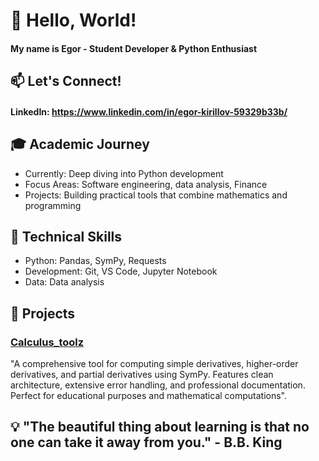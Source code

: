# 👋 Hello, World!

#### My name is Egor - Student Developer & Python Enthusiast

## 📫 Let's Connect!
#### LinkedIn: https://www.linkedin.com/in/egor-kirillov-59329b33b/

## 🎓 Academic Journey
- Currently: Deep diving into Python development
- Focus Areas: Software engineering, data analysis, Finance
- Projects: Building practical tools that combine mathematics and programming

## 🔧 Technical Skills
- Python: Pandas, SymPy, Requests
- Development: Git, VS Code, Jupyter Notebook
- Data: Data analysis

## 🚀 Projects

### [Calculus_toolz](https://github.com/egor-ranepa/calculus_toolz.git)
"A comprehensive tool for computing simple derivatives, higher-order derivatives, and partial derivatives using SymPy. Features clean architecture, extensive error handling, and professional documentation. Perfect for educational purposes and mathematical computations".

## <div align="center">
## 💡 "The beautiful thing about learning is that no one can take it away from you." - B.B. King
## </div>
